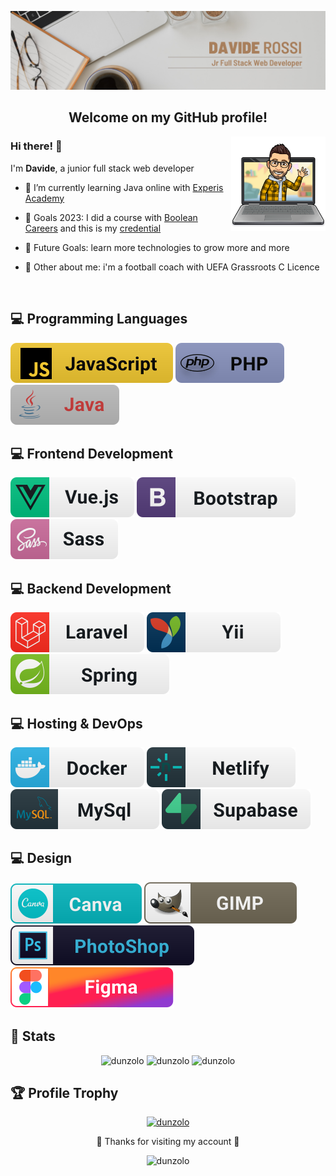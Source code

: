 <p align="center">
	<img src="pics/header.png">
</p>
<h2 align="center">Welcome on my GitHub profile!</h2>
<img align='right' src="pics/laptop_wave.png" width="30%" max-width="100%">
<h3>Hi there! 👋</h3> 
<p>I'm <strong>Davide</strong>, a junior full stack web developer</p>

<!-- - 🌱 I’m currently working on web development technologies -->

- 🌱 I’m currently learning Java online with [Experis Academy](https://www.experisacademy.it/)

- 🎯 Goals 2023: I did a course with [Boolean Careers](https://boolean.careers/) and this is my [credential](https://www.credential.net/8ad6f264-1529-47f0-941b-cca2c4099af5#gs.wg8vw8)

- 🔭 Future Goals: learn more technologies to grow more and more

- 📖 Other about me: i'm a football coach with UEFA Grassroots C Licence

<br />

## 💻 Programming Languages
<a href="https://developer.mozilla.org/en-US/docs/Web/JavaScript"><img src="https://raw.githubusercontent.com/dunzolo/badges/main/languages/js.svg" alt="jascript"></a>
<a href="https://www.php.net/"><img src="https://raw.githubusercontent.com/dunzolo/badges/main/languages/php.svg" alt="php"></a>
<a href="https://docs.oracle.com/en/java/"><img src="https://raw.githubusercontent.com/dunzolo/badges/main/languages/java.svg" alt="java"></a>

## 💻 Frontend Development
<a href="https://vuejs.org/"><img src="https://raw.githubusercontent.com/dunzolo/badges/main/frameworks-frontend/vue.svg" alt="vuejs"></a>
<a href="https://getbootstrap.com/"><img src="https://raw.githubusercontent.com/dunzolo/badges/main/frameworks-frontend/bootstrap.svg" alt="bootstrap"></a>
<a href="https://sass-lang.com"><img src="https://raw.githubusercontent.com/dunzolo/badges/main/frameworks-frontend/sass.svg" alt="sass"></a>

## 💻 Backend Development
<a href="https://laravel.com/"><img src="https://raw.githubusercontent.com/dunzolo/badges/main/frameworks-backend/laravel.svg" alt="laravel"></a>
<a href="https://www.yiiframework.com/doc/guide/2.0/en"><img src="https://raw.githubusercontent.com/dunzolo/badges/main/frameworks-backend/yii.svg" alt="yii"></a>
<a href="https://spring.io/"><img src="https://raw.githubusercontent.com/dunzolo/badges/main/frameworks-backend/spring.svg" alt="spring"></a>

## 💻 Hosting & DevOps
<a href="https://www.docker.com/"><img src="https://raw.githubusercontent.com/dunzolo/badges/main/devops/docker.svg" alt="docker"></a>
<a href="https://www.netlify.com/"><img src="https://raw.githubusercontent.com/dunzolo/badges/main/devops/netlify.svg" alt="netlify"></a>
<a href="https://www.mysql.com/"><img src="https://raw.githubusercontent.com/dunzolo/badges/main/devops/mysql.svg" alt="mysql"></a>
<a href="https://supabase.com/"><img src="https://raw.githubusercontent.com/dunzolo/badges/main/devops/supabase.svg" alt="supabase"></a>

## 💻 Design
<a href="https://www.canva.com/"><img src="https://raw.githubusercontent.com/dunzolo/badges/main/design/canva.svg" alt="canva"></a>
<a href="https://www.gimp.org/"><img src="https://raw.githubusercontent.com/dunzolo/badges/main/design/gimp.svg" alt="gimp"></a>
<a href="https://www.photoshop.com/en"><img src="https://raw.githubusercontent.com/dunzolo/badges/main/design/photoshop.svg" alt="photoshop"></a>
<a href="https://www.figma.com/"><img src="https://raw.githubusercontent.com/dunzolo/badges/main/design/figma.svg" alt="figma"></a>

## 📝 Stats
<p align="center">
    <img src="https://github-readme-stats.vercel.app/api/top-langs?username=dunzolo&show_icons=true&locale=en&layout=compact" width="225" alt="dunzolo" />
    <img src="https://github-readme-stats.vercel.app/api?username=dunzolo&show_icons=true&locale=en" width="296" alt="dunzolo" />
    <img src="https://github-readme-streak-stats.herokuapp.com/?user=dunzolo&" width="315" alt="dunzolo"/>
</p>

## 🏆 Profile Trophy
<p align="center"> <a href="https://github.com/ryo-ma/github-profile-trophy"><img src="https://github-profile-trophy.vercel.app/?username=dunzolo&theme=juicyfresh&no-bg=true&no-frame=true&column=5" alt="dunzolo"/></a></p>

<p align="center"> 🙏 Thanks for visiting my account 🙏</p>
<p align="center"> <img src="https://komarev.com/ghpvc/?username=dunzolo&label=Profile%20views&color=0e75b6&style=flat" alt="dunzolo" /></p>
